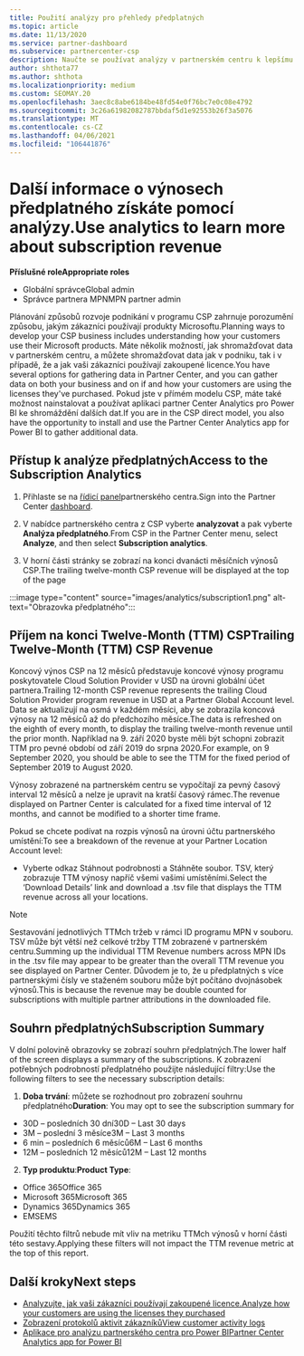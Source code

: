 ```yaml
---
title: Použití analýzy pro přehledy předplatných
ms.topic: article
ms.date: 11/13/2020
ms.service: partner-dashboard
ms.subservice: partnercenter-csp
description: Naučte se používat analýzy v partnerském centru k lepšímu pochopení vaší firmy a způsobu, jakým zákazníci používají licence, které jste zakoupili.
author: shthota77
ms.author: shthota
ms.localizationpriority: medium
ms.custom: SEOMAY.20
ms.openlocfilehash: 3aec8c8abe6184be48fd54e0f76bc7e0c08e4792
ms.sourcegitcommit: 3c26a61982082787bbdaf5d1e92553b26f3a5076
ms.translationtype: MT
ms.contentlocale: cs-CZ
ms.lasthandoff: 04/06/2021
ms.locfileid: "106441876"
---
```

# <a name="use-analytics-to-learn-more-about-subscription-revenue"></a><span data-ttu-id="08d2f-103">Další informace o výnosech předplatného získáte pomocí analýzy.</span><span class="sxs-lookup"><span data-stu-id="08d2f-103">Use analytics to learn more about subscription revenue</span></span>

<span data-ttu-id="08d2f-104">**Příslušné role**</span><span class="sxs-lookup"><span data-stu-id="08d2f-104">**Appropriate roles**</span></span>

- <span data-ttu-id="08d2f-105">Globální správce</span><span class="sxs-lookup"><span data-stu-id="08d2f-105">Global admin</span></span>
- <span data-ttu-id="08d2f-106">Správce partnera MPN</span><span class="sxs-lookup"><span data-stu-id="08d2f-106">MPN partner admin</span></span>

<span data-ttu-id="08d2f-107">Plánování způsobů rozvoje podnikání v programu CSP zahrnuje porozumění způsobu, jakým zákazníci používají produkty Microsoftu.</span><span class="sxs-lookup"><span data-stu-id="08d2f-107">Planning ways to develop your CSP business includes understanding how your customers use their Microsoft products.</span></span> <span data-ttu-id="08d2f-108">Máte několik možností, jak shromažďovat data v partnerském centru, a můžete shromažďovat data jak v podniku, tak i v případě, že a jak vaši zákazníci používají zakoupené licence.</span><span class="sxs-lookup"><span data-stu-id="08d2f-108">You have several options for gathering data in Partner Center, and you can gather data on both your business and on if and how your customers are using the licenses they've purchased.</span></span> <span data-ttu-id="08d2f-109">Pokud jste v přímém modelu CSP, máte také možnost nainstalovat a používat aplikaci partner Center Analytics pro Power BI ke shromáždění dalších dat.</span><span class="sxs-lookup"><span data-stu-id="08d2f-109">If you are in the CSP direct model, you also have the opportunity to install and use the Partner Center Analytics app for Power BI to gather additional data.</span></span>

## <a name="access-to-the-subscription-analytics"></a><span data-ttu-id="08d2f-110">Přístup k analýze předplatných</span><span class="sxs-lookup"><span data-stu-id="08d2f-110">Access to the Subscription Analytics</span></span>

1. <span data-ttu-id="08d2f-111">Přihlaste se na [řídicí panel](https://partner.microsoft.com/dashboard/home)partnerského centra.</span><span class="sxs-lookup"><span data-stu-id="08d2f-111">Sign into the Partner Center [dashboard](https://partner.microsoft.com/dashboard/home).</span></span>
1. <span data-ttu-id="08d2f-112">V nabídce partnerského centra z CSP vyberte **analyzovat** a pak vyberte **Analýza předplatného**.</span><span class="sxs-lookup"><span data-stu-id="08d2f-112">From CSP in the Partner Center menu, select **Analyze**, and then select **Subscription analytics**.</span></span>

1. <span data-ttu-id="08d2f-113">V horní části stránky se zobrazí na konci dvanácti měsíčních výnosů CSP.</span><span class="sxs-lookup"><span data-stu-id="08d2f-113">The trailing twelve-month CSP revenue will be displayed at the top of the page</span></span>

:::image type="content" source="images/analytics/subscription1.png" alt-text="Obrazovka předplatného":::

## <a name="trailing-twelve-month-ttm-csp-revenue"></a><span data-ttu-id="08d2f-115">Příjem na konci Twelve-Month (TTM) CSP</span><span class="sxs-lookup"><span data-stu-id="08d2f-115">Trailing Twelve-Month (TTM) CSP Revenue</span></span>

<span data-ttu-id="08d2f-116">Koncový výnos CSP na 12 měsíců představuje koncové výnosy programu poskytovatele Cloud Solution Provider v USD na úrovni globální účet partnera.</span><span class="sxs-lookup"><span data-stu-id="08d2f-116">Trailing 12-month CSP revenue represents the trailing Cloud Solution Provider program revenue in USD at a Partner Global Account level.</span></span> <span data-ttu-id="08d2f-117">Data se aktualizují na osmá v každém měsíci, aby se zobrazila koncová výnosy na 12 měsíců až do předchozího měsíce.</span><span class="sxs-lookup"><span data-stu-id="08d2f-117">The data is refreshed on the eighth of every month, to display the trailing twelve-month revenue until the prior month.</span></span> <span data-ttu-id="08d2f-118">Například na 9. září 2020 byste měli být schopni zobrazit TTM pro pevné období od září 2019 do srpna 2020.</span><span class="sxs-lookup"><span data-stu-id="08d2f-118">For example, on 9 September 2020, you should be able to see the TTM for the fixed period of September 2019 to August 2020.</span></span>

<span data-ttu-id="08d2f-119">Výnosy zobrazené na partnerském centru se vypočítají za pevný časový interval 12 měsíců a nelze je upravit na kratší časový rámec.</span><span class="sxs-lookup"><span data-stu-id="08d2f-119">The revenue displayed on Partner Center is calculated for a fixed time interval of 12 months, and cannot be modified to a shorter time frame.</span></span>

<span data-ttu-id="08d2f-120">Pokud se chcete podívat na rozpis výnosů na úrovni účtu partnerského umístění:</span><span class="sxs-lookup"><span data-stu-id="08d2f-120">To see a breakdown of the revenue at your Partner Location Account level:</span></span>

- <span data-ttu-id="08d2f-121">Vyberte odkaz Stáhnout podrobnosti a Stáhněte soubor. TSV, který zobrazuje TTM výnosy napříč všemi vašimi umístěními.</span><span class="sxs-lookup"><span data-stu-id="08d2f-121">Select the ‘Download Details’ link and download a .tsv file that displays the TTM revenue across all your locations.</span></span>

>[!NOTE] 
><span data-ttu-id="08d2f-122">Sestavování jednotlivých TTMch tržeb v rámci ID programu MPN v souboru. TSV může být větší než celkové tržby TTM zobrazené v partnerském centru.</span><span class="sxs-lookup"><span data-stu-id="08d2f-122">Summing up the individual TTM Revenue numbers across MPN IDs in the .tsv file may appear to be greater than the overall TTM revenue you see displayed on Partner Center.</span></span> <span data-ttu-id="08d2f-123">Důvodem je to, že u předplatných s více partnerskými čísly ve staženém souboru může být počítáno dvojnásobek výnosů.</span><span class="sxs-lookup"><span data-stu-id="08d2f-123">This is because the revenue may be double counted for subscriptions with multiple partner attributions in the downloaded file.</span></span>

## <a name="subscription-summary"></a><span data-ttu-id="08d2f-124">Souhrn předplatných</span><span class="sxs-lookup"><span data-stu-id="08d2f-124">Subscription Summary</span></span>

<span data-ttu-id="08d2f-125">V dolní polovině obrazovky se zobrazí souhrn předplatných.</span><span class="sxs-lookup"><span data-stu-id="08d2f-125">The lower half of the screen displays a summary of the subscriptions.</span></span> <span data-ttu-id="08d2f-126">K zobrazení potřebných podrobností předplatného použijte následující filtry:</span><span class="sxs-lookup"><span data-stu-id="08d2f-126">Use the following filters to see the necessary subscription details:</span></span>  

1. <span data-ttu-id="08d2f-127">**Doba trvání**: můžete se rozhodnout pro zobrazení souhrnu předplatného</span><span class="sxs-lookup"><span data-stu-id="08d2f-127">**Duration**: You may opt to see the subscription summary for</span></span> 

- <span data-ttu-id="08d2f-128">30D – posledních 30 dní</span><span class="sxs-lookup"><span data-stu-id="08d2f-128">30D – Last 30 days</span></span>
- <span data-ttu-id="08d2f-129">3M – poslední 3 měsíce</span><span class="sxs-lookup"><span data-stu-id="08d2f-129">3M – Last 3 months</span></span>
- <span data-ttu-id="08d2f-130">6 min – posledních 6 měsíců</span><span class="sxs-lookup"><span data-stu-id="08d2f-130">6M – Last 6 months</span></span>
- <span data-ttu-id="08d2f-131">12M – posledních 12 měsíců</span><span class="sxs-lookup"><span data-stu-id="08d2f-131">12M – Last 12 months</span></span>

2. <span data-ttu-id="08d2f-132">**Typ produktu**:</span><span class="sxs-lookup"><span data-stu-id="08d2f-132">**Product Type**:</span></span>
 
- <span data-ttu-id="08d2f-133">Office 365</span><span class="sxs-lookup"><span data-stu-id="08d2f-133">Office 365</span></span>
- <span data-ttu-id="08d2f-134">Microsoft 365</span><span class="sxs-lookup"><span data-stu-id="08d2f-134">Microsoft 365</span></span>
- <span data-ttu-id="08d2f-135">Dynamics 365</span><span class="sxs-lookup"><span data-stu-id="08d2f-135">Dynamics 365</span></span>
- <span data-ttu-id="08d2f-136">EMS</span><span class="sxs-lookup"><span data-stu-id="08d2f-136">EMS</span></span>

<span data-ttu-id="08d2f-137">Použití těchto filtrů nebude mít vliv na metriku TTMch výnosů v horní části této sestavy.</span><span class="sxs-lookup"><span data-stu-id="08d2f-137">Applying these filters will not impact the TTM revenue metric at the top of this report.</span></span>


 
## <a name="next-steps"></a><span data-ttu-id="08d2f-138">Další kroky</span><span class="sxs-lookup"><span data-stu-id="08d2f-138">Next steps</span></span>

- [<span data-ttu-id="08d2f-139">Analyzujte, jak vaši zákazníci používají zakoupené licence.</span><span class="sxs-lookup"><span data-stu-id="08d2f-139">Analyze how your customers are using the licenses they purchased</span></span>](increasing-adoption-and-satisfaction.md)  
- [<span data-ttu-id="08d2f-140">Zobrazení protokolů aktivit zákazníků</span><span class="sxs-lookup"><span data-stu-id="08d2f-140">View customer activity logs</span></span>](activity-logs.md)
- [<span data-ttu-id="08d2f-141">Aplikace pro analýzu partnerského centra pro Power BI</span><span class="sxs-lookup"><span data-stu-id="08d2f-141">Partner Center Analytics app for Power BI</span></span>](power-bi-app-for-direct-partners.md)






